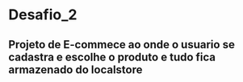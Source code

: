 # Desafio_2
## Projeto de E-commece ao onde o usuario se cadastra e escolhe o produto  e tudo fica armazenado do localstore


